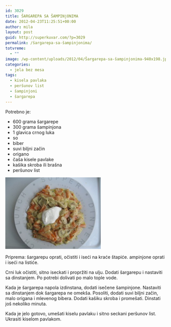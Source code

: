 ```yaml
---
id: 3029
title: ŠARGAREPA SA ŠAMPINjONIMA
date: 2012-04-23T11:25:51+00:00
author: mila
layout: post
guid: http://superkuvar.com/?p=3029
permalink: /šargarepa-sa-šampinjonima/
totvreme:
  - ""
image: /wp-content/uploads/2012/04/Šargarepa-sa-šampinjonima-940x198.jpg
categories:
  - jela bez mesa
tags:
  - kisela pavlaka
  - peršunov list
  - šampinjoni
  - šargarepa
---
```

Potrebno je:

  * 600 grama šargarepe
  * 300 grama šampinjona
  * 1 glavica crnog luka
  * so
  * biber
  * suvi biljni začin
  * origano
  * čaša kisele pavlake
  * kašika skroba ili brašna
  * peršunov list

<img class="alignnone size-medium wp-image-3030" title="Šargarepa sa šampinjonima" src="/wp-content/uploads/2012/04/%C5%A0argarepa-sa-šampinjonima-300x225.jpg" alt="" width="300" height="225" /> 

Priprema: šargarepu oprati, očistiti i iseći na kraće štapiće.  ampinjone oprati i iseći na listiće.

Crni luk očistiti, sitno iseckati i propržiti na ulju. Dodati šargarepu i nastaviti sa dinstanjem. Po potrebi dolivati po malo tople vode.

Kada je šargarepa napola izdinstana, dodati isečene šampinjone. Nastaviti sa dinstanjem dok šargarepa ne omekša. Posoliti, dodati suvi biljni začin, malo origana i mlevenog bibera. Dodati kašiku skroba i promešati. Dinstati još nekoliko minuta.

Kada je jelo gotovo, umešati kiselu pavlaku i sitno seckani peršunov list. Ukrasiti kiselom pavlakom.